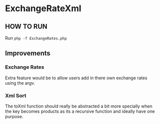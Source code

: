 # ExchangeRateXml

## HOW TO RUN
Run ```php -f ExchangeRates.php```

## Improvements 
### Exchange Rates 
Extra feature would be to allow users add in there own exchange rates using the argv. 
### Xml Sort 
The toXml function should really be abstracted a bit more specially when the key becomes products as its a recursive function and ideally have one purpose. 
